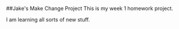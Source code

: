 ##Jake's Make Change Project
This is my week 1 homework project.


I am learning all sorts of new stuff.